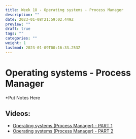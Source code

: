 ```yaml
---
title: Week 18 - Operating systems - Process Manager
description: ""
date: 2023-01-08T21:59:02.449Z
preview: ""
draft: true
tags: ""
categories: ""
weight: 1
lastmod: 2023-01-09T00:16:33.253Z
---
```

# Operating systems - Process Manager
*Put Notes Here

## Videos:
- [Operating systems (Process Manager) - PART 1](https://youtu.be/efY9JD49EcM)
- [Operating systems (Process Manager) - PART 2](https://youtu.be/t37AYoatqY8)

